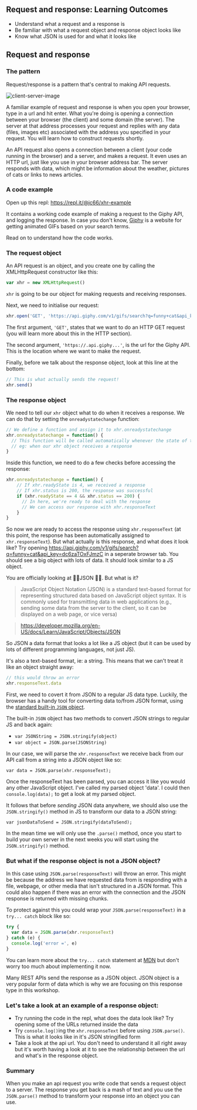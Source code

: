 ## Request and response: Learning Outcomes

* Understand what a request and a response is
* Be familiar with what a request object and response object looks like
* Know what JSON is used for and what it looks like

## Request and response

### The pattern

Request/response is a pattern that's central to making API requests. 

![client-server-image](https://developer.mozilla.org/files/4291/client-server.png)

A familiar example of request and response is when you open your browser, type in
a url and hit enter. What you're doing is opening a connection between your
browser (the client) and some domain (the server). The server at that address
processes your request and replies with any data (files, images etc) associated
with the address you specified in your request. You will learn how to construct
requests shortly.

An API request also opens a connection between a client (your code running in
the browser) and a server, and makes a request. It even uses an HTTP url, just
like you use in your browser address bar. The server responds with data, which
might be information about the weather, pictures of cats or links to news
articles.

### A code example

Open up this repl: https://repl.it/@jc66/xhr-example

It contains a working code example of making a request to the Giphy API, and logging the response. In case you don't know, [Giphy](https://giphy.com/) is a website for getting animated GIFs based on your search terms.

Read on to understand how the code works.

### The request object

An API request is an object, and you create one by calling the XMLHttpRequest
constructor like this:

```js
var xhr = new XMLHttpRequest()
```

`xhr` is going to be our object for making requests and receiving responses.

Next, we need to initialise our request:

```js
xhr.open('GET', 'https://api.giphy.com/v1/gifs/search?q=funny+cat&api_key=dc6zaTOxFJmzC')
```

The first argument, `'GET'`, states that we want to do an HTTP GET request (you will learn more about this in the HTTP section).

The second argument, `'https://.api.giphy...'`, is the url for the Giphy API. This is the location where we want to make the request.

Finally, before we talk about the response object, look at this line at the bottom:

```js
// This is what actually sends the request!
xhr.send()
```

### The response object

We need to tell our `xhr` object what to do when it receives a response. We can do that by setting the `onreadystatechange` function:

```js
// We define a function and assign it to xhr.onreadystatechange
xhr.onreadystatechange = function() {
  // This function will be called automatically whenever the state of the `xhr` object changes
  // eg: when our xhr object receives a response
}  
```

Inside this function, we need to do a few checks before accessing the response:

```js
xhr.onreadystatechange = function() {
    // If xhr.readyState is 4, we received a response
    // If xhr.status is 200, the response was successful 
    if (xhr.readyState == 4 && xhr.status == 200) {
      // In here, we're ready to deal with the response  
      // We can access our response with xhr.responseText         
    }
}  
```

So now we are ready to access the response using `xhr.responseText` (at this point, the response has been automatically assigned to `xhr.responseText`). But what actually is this response, and what does it look like? Try opening https://api.giphy.com/v1/gifs/search?q=funny+cat&api_key=dc6zaTOxFJmzC in a seperate browser tab. You should see a big object with lots of data. It should look similar to a JS object.

You are officially looking at 🌟🌟JSON 🌟🌟. But what is it?

> JavaScript Object Notation (JSON) is a standard text-based format for representing structured data based on JavaScript object syntax. It is commonly used for transmitting data in web applications (e.g., sending some data from the server to the client, so it can be displayed on a web page, or vice versa)

> https://developer.mozilla.org/en-US/docs/Learn/JavaScript/Objects/JSON

So JSON a data format that looks a lot like a JS object (but it can be used by lots of different programming languages, not just JS).

It's also a text-based format, ie: a string. This means that we can't treat it like an object straight away:

```js
// this would throw an error
xhr.responseText.data
```

First, we need to covert it from JSON to a regular JS data type. Luckily, the browser has a handy tool for converting data to/from JSON format, using the [standard built-in `JSON` object](https://developer.mozilla.org/en-US/docs/Web/JavaScript/Reference/Global_Objects/JSON). 


The built-in `JSON` object has two methods to convert JSON strings to regular JS and back again: 

* `var JSONString = JSON.stringify(object)`
* `var object = JSON.parse(JSONString)`

In our case, we will parse the `xhr.responseText` we receive back from our API call from a string into a JSON object like so:

`var data = JSON.parse(xhr.responseText);`

Once the responseText has been parsed, you can access it like you would any other
JavaScript object. I've called my parsed object 'data'. I could then `console.log(data);` to get a look at my parsed object.  

It follows that before *sending* JSON data anywhere, we should also use the `JSON.stringify()` method in JS to transform our data to a JSON string:

`var jsonDataToSend = JSON.stringify(dataToSend);`

In the mean time we will only use the `.parse()` method, once you start to build your
own server in the next weeks you will start using the `JSON.stringify()` method.

### But what if the response object is not a JSON object? 

In this case using `JSON.parse(responseText)` will throw an error.   This might be because the address we have requested data from is responding with a file, webpage, or other media that isn't structured in a JSON format. This could also happen if there was an error with the connection and the JSON response is returned with missing chunks. 

To protect against this you could wrap your `JSON.parse(responseText)` in a `try... catch` block like so:

```js
try {
  var data = JSON.parse(xhr.responseText)
} catch (e) {
  console.log('error =', e)
}
```
You can learn more about the `try... catch` statement at [MDN](https://developer.mozilla.org/en-US/docs/Web/JavaScript/Reference/Statements/try...catch) but don't worry too much about implementing it now.

Many REST APIs send the response as a JSON object. JSON object is a very
popular form of data which is why we are focusing on this response type in this workshop.

### Let's take a look at an example of a response object:

- Try running the code in the repl, what does the data look like? Try opening some of the URLs returned inside the data
- Try `console.log()`ing the `xhr.responseText` before using `JSON.parse()`. This is what it looks like in it's JSON stringified form 
- Take a look at the api url. You don't need to understand it all right away
   but it's worth having a look at it to see the relationship between the url
   and what's in the response object.

### Summary

When you make an api request you write code that sends a request object to a
server. The response you get back is a mash of text and you use the
`JSON.parse()` method to transform your response into an object you can use.
